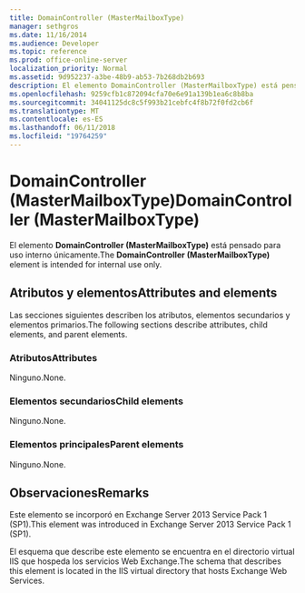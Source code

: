 ```yaml
---
title: DomainController (MasterMailboxType)
manager: sethgros
ms.date: 11/16/2014
ms.audience: Developer
ms.topic: reference
ms.prod: office-online-server
localization_priority: Normal
ms.assetid: 9d952237-a3be-48b9-ab53-7b268db2b693
description: El elemento DomainController (MasterMailboxType) está pensado para uso interno únicamente.
ms.openlocfilehash: 9259cfb1c872094cfa70e6e91a139b1ea6c8b8ba
ms.sourcegitcommit: 34041125dc8c5f993b21cebfc4f8b72f0fd2cb6f
ms.translationtype: MT
ms.contentlocale: es-ES
ms.lasthandoff: 06/11/2018
ms.locfileid: "19764259"
---
```

# <a name="domaincontroller-mastermailboxtype"></a><span data-ttu-id="f7c78-103">DomainController (MasterMailboxType)</span><span class="sxs-lookup"><span data-stu-id="f7c78-103">DomainController (MasterMailboxType)</span></span>

<span data-ttu-id="f7c78-104">El elemento **DomainController (MasterMailboxType)** está pensado para uso interno únicamente.</span><span class="sxs-lookup"><span data-stu-id="f7c78-104">The **DomainController (MasterMailboxType)** element is intended for internal use only.</span></span> 

## <a name="attributes-and-elements"></a><span data-ttu-id="f7c78-105">Atributos y elementos</span><span class="sxs-lookup"><span data-stu-id="f7c78-105">Attributes and elements</span></span>

<span data-ttu-id="f7c78-106">Las secciones siguientes describen los atributos, elementos secundarios y elementos primarios.</span><span class="sxs-lookup"><span data-stu-id="f7c78-106">The following sections describe attributes, child elements, and parent elements.</span></span>
  
### <a name="attributes"></a><span data-ttu-id="f7c78-107">Atributos</span><span class="sxs-lookup"><span data-stu-id="f7c78-107">Attributes</span></span>

<span data-ttu-id="f7c78-108">Ninguno.</span><span class="sxs-lookup"><span data-stu-id="f7c78-108">None.</span></span>
  
### <a name="child-elements"></a><span data-ttu-id="f7c78-109">Elementos secundarios</span><span class="sxs-lookup"><span data-stu-id="f7c78-109">Child elements</span></span>

<span data-ttu-id="f7c78-110">Ninguno.</span><span class="sxs-lookup"><span data-stu-id="f7c78-110">None.</span></span>
  
### <a name="parent-elements"></a><span data-ttu-id="f7c78-111">Elementos principales</span><span class="sxs-lookup"><span data-stu-id="f7c78-111">Parent elements</span></span>

<span data-ttu-id="f7c78-112">Ninguno.</span><span class="sxs-lookup"><span data-stu-id="f7c78-112">None.</span></span>
  
## <a name="remarks"></a><span data-ttu-id="f7c78-113">Observaciones</span><span class="sxs-lookup"><span data-stu-id="f7c78-113">Remarks</span></span>

<span data-ttu-id="f7c78-114">Este elemento se incorporó en Exchange Server 2013 Service Pack 1 (SP1).</span><span class="sxs-lookup"><span data-stu-id="f7c78-114">This element was introduced in Exchange Server 2013 Service Pack 1 (SP1).</span></span>
  
<span data-ttu-id="f7c78-115">El esquema que describe este elemento se encuentra en el directorio virtual IIS que hospeda los servicios Web Exchange.</span><span class="sxs-lookup"><span data-stu-id="f7c78-115">The schema that describes this element is located in the IIS virtual directory that hosts Exchange Web Services.</span></span>
  


